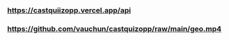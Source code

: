 ### https://castquiizopp.vercel.app/api

### https://github.com/vauchun/castquizopp/raw/main/geo.mp4
